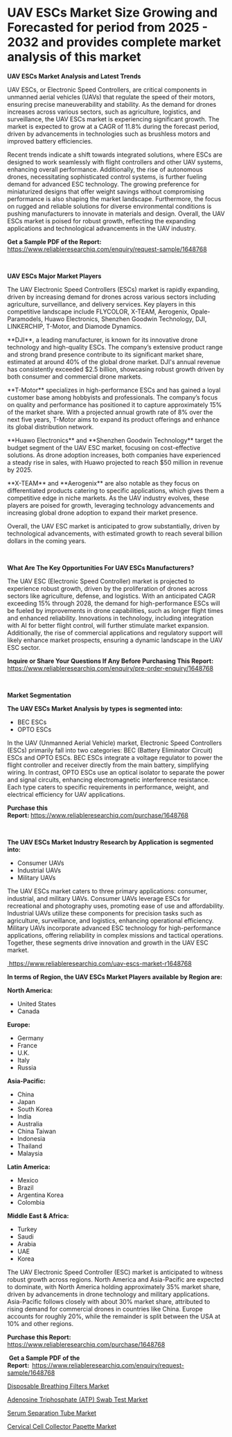 <p><h1>UAV ESCs Market Size Growing and Forecasted for period from 2025 - 2032 and provides complete market analysis of this market</h1></p><p><strong>UAV ESCs Market Analysis and Latest Trends</strong></p>
<p><p>UAV ESCs, or Electronic Speed Controllers, are critical components in unmanned aerial vehicles (UAVs) that regulate the speed of their motors, ensuring precise maneuverability and stability. As the demand for drones increases across various sectors, such as agriculture, logistics, and surveillance, the UAV ESCs market is experiencing significant growth. The market is expected to grow at a CAGR of 11.8% during the forecast period, driven by advancements in technologies such as brushless motors and improved battery efficiencies.</p><p>Recent trends indicate a shift towards integrated solutions, where ESCs are designed to work seamlessly with flight controllers and other UAV systems, enhancing overall performance. Additionally, the rise of autonomous drones, necessitating sophisticated control systems, is further fueling demand for advanced ESC technology. The growing preference for miniaturized designs that offer weight savings without compromising performance is also shaping the market landscape. Furthermore, the focus on rugged and reliable solutions for diverse environmental conditions is pushing manufacturers to innovate in materials and design. Overall, the UAV ESCs market is poised for robust growth, reflecting the expanding applications and technological advancements in the UAV industry.</p></p>
<p><strong>Get a Sample PDF of the Report:&nbsp;</strong> <a href="https://www.reliableresearchiq.com/enquiry/request-sample/1648768?utm_campaign=1087&utm_medium=2&utm_source=Github&utm_content=ia&utm_term=15022025&utm_id=uav-escs">https://www.reliableresearchiq.com/enquiry/request-sample/1648768</a></p>
<p>&nbsp;</p>
<p><strong>UAV ESCs Major Market Players</strong></p>
<p><p>The UAV Electronic Speed Controllers (ESCs) market is rapidly expanding, driven by increasing demand for drones across various sectors including agriculture, surveillance, and delivery services. Key players in this competitive landscape include FLYCOLOR, X-TEAM, Aerogenix, Opale-Paramodels, Huawo Electronics, Shenzhen Goodwin Technology, DJI, LINKERCHIP, T-Motor, and Diamode Dynamics.</p><p>**DJI**, a leading manufacturer, is known for its innovative drone technology and high-quality ESCs. The company’s extensive product range and strong brand presence contribute to its significant market share, estimated at around 40% of the global drone market. DJI's annual revenue has consistently exceeded $2.5 billion, showcasing robust growth driven by both consumer and commercial drone markets.</p><p>**T-Motor** specializes in high-performance ESCs and has gained a loyal customer base among hobbyists and professionals. The company’s focus on quality and performance has positioned it to capture approximately 15% of the market share. With a projected annual growth rate of 8% over the next five years, T-Motor aims to expand its product offerings and enhance its global distribution network.</p><p>**Huawo Electronics** and **Shenzhen Goodwin Technology** target the budget segment of the UAV ESC market, focusing on cost-effective solutions. As drone adoption increases, both companies have experienced a steady rise in sales, with Huawo projected to reach $50 million in revenue by 2025.</p><p>**X-TEAM** and **Aerogenix** are also notable as they focus on differentiated products catering to specific applications, which gives them a competitive edge in niche markets. As the UAV industry evolves, these players are poised for growth, leveraging technology advancements and increasing global drone adoption to expand their market presence. </p><p>Overall, the UAV ESC market is anticipated to grow substantially, driven by technological advancements, with estimated growth to reach several billion dollars in the coming years.</p></p>
<p>&nbsp;</p>
<p><strong>What Are The Key Opportunities For UAV ESCs Manufacturers?</strong></p>
<p><p>The UAV ESC (Electronic Speed Controller) market is projected to experience robust growth, driven by the proliferation of drones across sectors like agriculture, defense, and logistics. With an anticipated CAGR exceeding 15% through 2028, the demand for high-performance ESCs will be fueled by improvements in drone capabilities, such as longer flight times and enhanced reliability. Innovations in technology, including integration with AI for better flight control, will further stimulate market expansion. Additionally, the rise of commercial applications and regulatory support will likely enhance market prospects, ensuring a dynamic landscape in the UAV ESC sector.</p></p>
<p><strong>Inquire or Share Your Questions If Any Before Purchasing This Report:</strong> <a href="https://www.reliableresearchiq.com/enquiry/pre-order-enquiry/1648768?utm_campaign=1087&utm_medium=2&utm_source=Github&utm_content=ia&utm_term=15022025&utm_id=uav-escs">https://www.reliableresearchiq.com/enquiry/pre-order-enquiry/1648768</a></p>
<p>&nbsp;</p>
<p><strong>Market Segmentation</strong></p>
<p><strong>The UAV ESCs Market Analysis by types is segmented into:</strong></p>
<p><ul><li>BEC ESCs</li><li>OPTO ESCs</li></ul></p>
<p><p>In the UAV (Unmanned Aerial Vehicle) market, Electronic Speed Controllers (ESCs) primarily fall into two categories: BEC (Battery Eliminator Circuit) ESCs and OPTO ESCs. BEC ESCs integrate a voltage regulator to power the flight controller and receiver directly from the main battery, simplifying wiring. In contrast, OPTO ESCs use an optical isolator to separate the power and signal circuits, enhancing electromagnetic interference resistance. Each type caters to specific requirements in performance, weight, and electrical efficiency for UAV applications.</p></p>
<p><strong>Purchase this Report:&nbsp;</strong><a href="https://www.reliableresearchiq.com/purchase/1648768?utm_campaign=1087&utm_medium=2&utm_source=Github&utm_content=ia&utm_term=15022025&utm_id=uav-escs">https://www.reliableresearchiq.com/purchase/1648768</a></p>
<p>&nbsp;</p>
<p><strong>The UAV ESCs Market Industry Research by Application is segmented into:</strong></p>
<p><ul><li>Consumer UAVs</li><li>Industrial UAVs</li><li>Military UAVs</li></ul></p>
<p><p>The UAV ESCs market caters to three primary applications: consumer, industrial, and military UAVs. Consumer UAVs leverage ESCs for recreational and photography uses, promoting ease of use and affordability. Industrial UAVs utilize these components for precision tasks such as agriculture, surveillance, and logistics, enhancing operational efficiency. Military UAVs incorporate advanced ESC technology for high-performance applications, offering reliability in complex missions and tactical operations. Together, these segments drive innovation and growth in the UAV ESC market.</p></p>
<p><a href="https://www.reliableresearchiq.com/uav-escs-market-r1648768?utm_campaign=1087&utm_medium=2&utm_source=Github&utm_content=ia&utm_term=15022025&utm_id=uav-escs">&nbsp;https://www.reliableresearchiq.com/uav-escs-market-r1648768</a></p>
<p><strong>In terms of Region, the UAV ESCs Market Players available by Region are:</strong></p>
<p>
    <p> <strong> North America: </strong>
        <ul>
            <li>United States</li>
            <li>Canada</li>
        </ul>
        </p> 
    <p> <strong> Europe: </strong>
        <ul>
            <li>Germany</li>
            <li>France</li>
            <li>U.K.</li>
            <li>Italy</li>
            <li>Russia</li>
        </ul>
        </p> 
    <p> <strong> Asia-Pacific: </strong>
        <ul>
            <li>China</li>
            <li>Japan</li>
            <li>South Korea</li>
            <li>India</li>
            <li>Australia</li>
            <li>China Taiwan</li>
            <li>Indonesia</li>
            <li>Thailand</li>
            <li>Malaysia</li>
        </ul>
        </p> 
    <p> <strong> Latin America: </strong>
        <ul>
            <li>Mexico</li>
            <li>Brazil</li>
            <li>Argentina Korea</li>
            <li>Colombia</li>
        </ul>
        </p> 
    <p> <strong> Middle East & Africa: </strong>
        <ul>
            <li>Turkey</li>
            <li>Saudi</li>
            <li>Arabia</li>
            <li>UAE</li>
            <li>Korea</li>
        </ul>
    </p>
    </p>
<p><p>The UAV Electronic Speed Controller (ESC) market is anticipated to witness robust growth across regions. North America and Asia-Pacific are expected to dominate, with North America holding approximately 35% market share, driven by advancements in drone technology and military applications. Asia-Pacific follows closely with about 30% market share, attributed to rising demand for commercial drones in countries like China. Europe accounts for roughly 20%, while the remainder is split between the USA at 10% and other regions.</p></p>
<p><strong>Purchase this Report: </strong><a href="https://www.reliableresearchiq.com/purchase/1648768?utm_campaign=1087&utm_medium=2&utm_source=Github&utm_content=ia&utm_term=15022025&utm_id=uav-escs">https://www.reliableresearchiq.com/purchase/1648768</a></p>
<p>&nbsp;<strong>Get a Sample PDF of the Report:&nbsp;&nbsp;</strong><a href="https://www.reliableresearchiq.com/enquiry/request-sample/1648768?utm_campaign=1087&utm_medium=2&utm_source=Github&utm_content=ia&utm_term=15022025&utm_id=uav-escs">https://www.reliableresearchiq.com/enquiry/request-sample/1648768</a></p>
<p><strong></strong></p>
<p><p><a href="https://github.com/savannabyun726/Market-Research-Report-List-1/blob/main/disposable-breathing-filters-market.md?utm_campaign=1087&utm_medium=2&utm_source=Github&utm_content=ia&utm_term=15022025&utm_id=uav-escs">Disposable Breathing Filters Market</a></p><p><a href="https://github.com/iwciasylvya/Market-Research-Report-List-1/blob/main/adenosine-triphosphate-atp-swab-test-market.md?utm_campaign=1087&utm_medium=2&utm_source=Github&utm_content=ia&utm_term=15022025&utm_id=uav-escs">Adenosine Triphosphate (ATP) Swab Test Market</a></p><p><a href="https://github.com/organophelia8282/Market-Research-Report-List-1/blob/main/serum-separation-tube-market.md?utm_campaign=1087&utm_medium=2&utm_source=Github&utm_content=ia&utm_term=15022025&utm_id=uav-escs">Serum Separation Tube Market</a></p><p><a href="https://github.com/jamastodola515/Market-Research-Report-List-1/blob/main/cervical-cell-collector-papette-market.md?utm_campaign=1087&utm_medium=2&utm_source=Github&utm_content=ia&utm_term=15022025&utm_id=uav-escs">Cervical Cell Collector Papette Market</a></p></p>